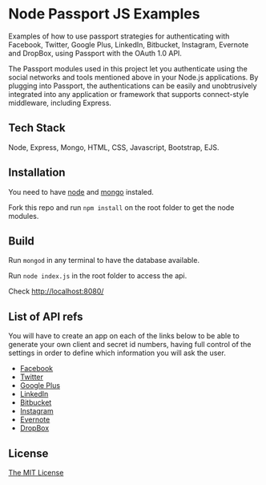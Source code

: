# Node Passport JS Examples

Examples of how to use passport strategies for authenticating with Facebook, Twitter, Google Plus, LinkedIn, Bitbucket, Instagram, Evernote and DropBox, using Passport with the OAuth 1.0 API.

The Passport modules used in this project let you authenticate using the social networks and tools mentioned above in your Node.js applications. By plugging into Passport, the authentications can be easily and unobtrusively integrated into any application or framework that supports connect-style middleware, including Express.


## Tech Stack

Node, Express, Mongo, HTML, CSS, Javascript, Bootstrap, EJS.


## Installation

You need to have [node](https://nodejs.org/en/download/) and [mongo](https://www.mongodb.org/downloads) instaled.

Fork this repo and run `npm install` on the root folder to get the node modules.


## Build

Run `mongod` in any terminal to have the database available.

Run `node index.js` in the root folder to access the api.

Check [http://localhost:8080/](http://localhost:8080/)


## List of API refs

You will have to create an app on each of the links below to be able to generate your own client and secret id numbers, having full control of the settings in order to define which information you will ask the user.

- <a href="https://developers.facebook.com/" target="_blank">Facebook</a>
- <a href="https://dev.twitter.com/" target="_blank">Twitter</a>
- <a href="https://console.developer.google.com" target="_blank">Google Plus</a>
- <a href="https://www.linkedin.com/developer/apps/" target="_blank">LinkedIn</a>
- <a href="https://bitbucket.org/account/user/USERNAME/api" target="_blank">Bitbucket</a>
- <a href="https://www.instagram.com/developer/clients/manage/" target="_blank">Instagram</a>
- <a href="https://dev.evernote.com/key.php" target="_blank">Evernote</a>
- <a href="https://www.dropbox.com/developers/apps" target="_blank">DropBox</a>


## License

<a href="http://opensource.org/licenses/MIT" target="_blank">The MIT License</a>